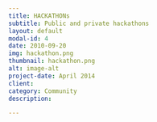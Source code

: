 ```yaml
---
title: HACKATHONs
subtitle: Public and private hackathons
layout: default
modal-id: 4
date: 2010-09-20
img: hackathon.png
thumbnail: hackathon.png
alt: image-alt
project-date: April 2014
client:
category: Community
description:

---
```

